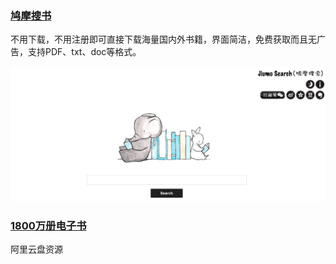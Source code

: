 ### [鸠摩搜书](https://www.jiumodiary.com/)

不用下载，不用注册即可直接下载海量国内外书籍，界面简洁，免费获取而且无广告，支持PDF、txt、doc等格式。

![image-20230402142929446](images/image-20230402142929446.png)

### [1800万册电子书](https://www.aliyundrive.com/s/iWc6W3gzPPC/folder/6364dd5c62d3806c0c25432495fee81e893cca28)

阿里云盘资源